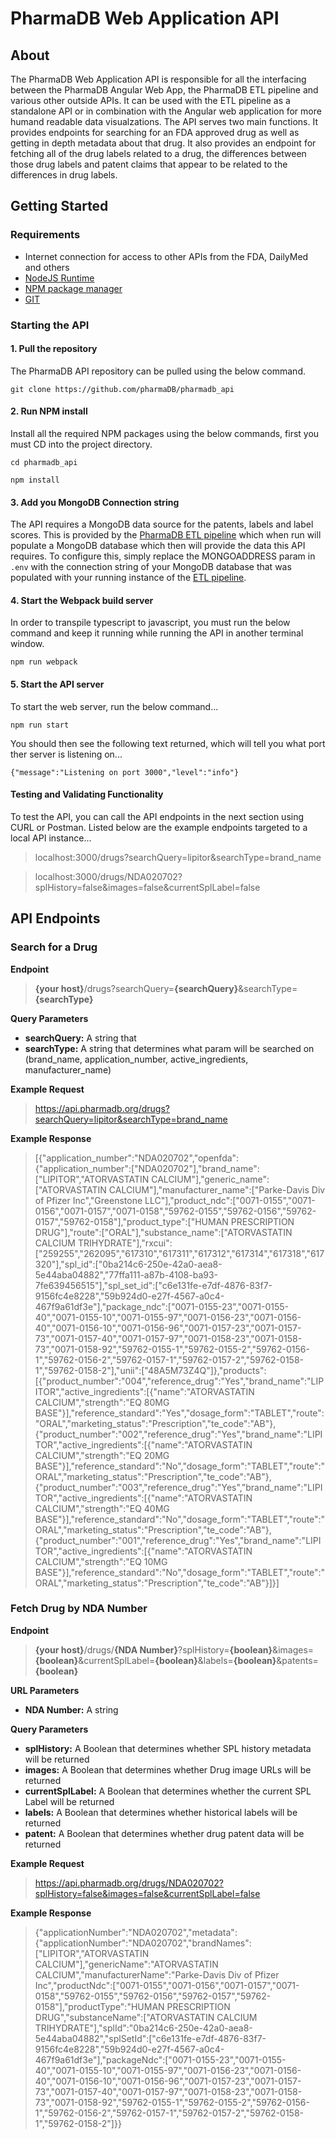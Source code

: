 # PharmaDB Web Application API

## About
The PharmaDB Web Application API is responsible for all the interfacing between the PharmaDB Angular Web App, the PharmaDB ETL pipeline and various other outside APIs. It can be used with the ETL pipeline as a standalone API or in combination with the Angular web application for more humand readable data visualzations. The API serves two main functions. It provides endpoints for searching for an FDA approved drug as well as getting in depth metadata about that drug. It also provides an endpoint for fetching all of the drug labels related to a drug, the differences between those drug labels and patent claims that appear to be related to the differences in drug labels.

## Getting Started

### Requirements
- Internet connection for access to other APIs from the FDA, DailyMed and others
- [NodeJS Runtime](https://nodejs.org/en/download/)
- [NPM package manager](https://docs.npmjs.com/downloading-and-installing-node-js-and-npm)
- [GIT](https://git-scm.com/book/en/v2/Getting-Started-Installing-Git)

### Starting the API
#### 1. Pull the repository
The PharmaDB API repository can be pulled using the below command.

```git clone https://github.com/pharmaDB/pharmadb_api```

#### 2. Run NPM install
Install all the required NPM packages using the below commands, first you must CD into the project directory.

```cd pharmadb_api```

```npm install```

#### 3. Add you MongoDB Connection string
The API requires a MongoDB data source for the patents, labels and label scores. This is provided by the [PharmaDB ETL pipeline](https://github.com/pharmaDB/etl_pipeline)
which when run will populate a MongoDB database which then will provide the data this API requires. To configure this, simply
replace the MONGOADDRESS param in `.env` with the connection string of your MongoDB database that was populated with your running instance of the [ETL pipeline](https://github.com/pharmaDB/etl_pipeline).

#### 4. Start the Webpack build server
In order to transpile typescript to javascript, you must run the below command and keep it running while running the API in another terminal window.

```npm run webpack```

#### 5. Start the API server

To start the web server, run the below command...

```npm run start```

You should then see the following text returned, which will tell you what port ther server is listening on...

```{"message":"Listening on port 3000","level":"info"}```

#### Testing and Validating Functionality

To test the API, you can call the API endpoints in the next section using CURL or Postman. Listed below are the example endpoints targeted to a local  API instance...

> localhost:3000/drugs?searchQuery=lipitor&searchType=brand_name

> localhost:3000/drugs/NDA020702?splHistory=false&images=false&currentSplLabel=false

## API Endpoints

### Search for a Drug

**Endpoint**

> **{your host}**/drugs?searchQuery=**{searchQuery}**&searchType=**{searchType}**

**Query Parameters**
* **searchQuery:** A string that
* **searchType:** A string that determines what param will be searched on (brand_name, application_number, active_ingredients, manufacturer_name)

**Example Request**
> https://api.pharmadb.org/drugs?searchQuery=lipitor&searchType=brand_name

**Example Response**
> [{"application_number":"NDA020702","openfda":{"application_number":["NDA020702"],"brand_name":["LIPITOR","ATORVASTATIN CALCIUM"],"generic_name":["ATORVASTATIN CALCIUM"],"manufacturer_name":["Parke-Davis Div of Pfizer Inc","Greenstone LLC"],"product_ndc":["0071-0155","0071-0156","0071-0157","0071-0158","59762-0155","59762-0156","59762-0157","59762-0158"],"product_type":["HUMAN PRESCRIPTION DRUG"],"route":["ORAL"],"substance_name":["ATORVASTATIN CALCIUM TRIHYDRATE"],"rxcui":["259255","262095","617310","617311","617312","617314","617318","617320"],"spl_id":["0ba214c6-250e-42a0-aea8-5e44aba04882","77ffa111-a87b-4108-ba93-7fe639456515"],"spl_set_id":["c6e131fe-e7df-4876-83f7-9156fc4e8228","59b924d0-e27f-4567-a0c4-467f9a61df3e"],"package_ndc":["0071-0155-23","0071-0155-40","0071-0155-10","0071-0155-97","0071-0156-23","0071-0156-40","0071-0156-10","0071-0156-96","0071-0157-23","0071-0157-73","0071-0157-40","0071-0157-97","0071-0158-23","0071-0158-73","0071-0158-92","59762-0155-1","59762-0155-2","59762-0156-1","59762-0156-2","59762-0157-1","59762-0157-2","59762-0158-1","59762-0158-2"],"unii":["48A5M73Z4Q"]},"products":[{"product_number":"004","reference_drug":"Yes","brand_name":"LIPITOR","active_ingredients":[{"name":"ATORVASTATIN CALCIUM","strength":"EQ 80MG BASE"}],"reference_standard":"Yes","dosage_form":"TABLET","route":"ORAL","marketing_status":"Prescription","te_code":"AB"},{"product_number":"002","reference_drug":"Yes","brand_name":"LIPITOR","active_ingredients":[{"name":"ATORVASTATIN CALCIUM","strength":"EQ 20MG BASE"}],"reference_standard":"No","dosage_form":"TABLET","route":"ORAL","marketing_status":"Prescription","te_code":"AB"},{"product_number":"003","reference_drug":"Yes","brand_name":"LIPITOR","active_ingredients":[{"name":"ATORVASTATIN CALCIUM","strength":"EQ 40MG BASE"}],"reference_standard":"No","dosage_form":"TABLET","route":"ORAL","marketing_status":"Prescription","te_code":"AB"},{"product_number":"001","reference_drug":"Yes","brand_name":"LIPITOR","active_ingredients":[{"name":"ATORVASTATIN CALCIUM","strength":"EQ 10MG BASE"}],"reference_standard":"No","dosage_form":"TABLET","route":"ORAL","marketing_status":"Prescription","te_code":"AB"}]}]

### Fetch Drug by NDA Number

**Endpoint**
> **{your host}**/drugs/**{NDA Number}**?splHistory=**{boolean}**&images=**{boolean}**&currentSplLabel=**{boolean}**&labels=**{boolean}**&patents=**{boolean}**

**URL Parameters**
* **NDA Number:** A string

**Query Parameters**
* **splHistory:** A Boolean that determines whether SPL history metadata will be returned
* **images:** A Boolean that determines whether Drug image URLs will be returned
* **currentSplLabel:** A Boolean that determines whether the current SPL Label will be returned
* **labels:** A Boolean that determines whether historical labels will be returned
* **patent:** A Boolean that determines whether drug patent data will be returned

**Example Request**
> https://api.pharmadb.org/drugs/NDA020702?splHistory=false&images=false&currentSplLabel=false

**Example Response**
> {"applicationNumber":"NDA020702","metadata":{"applicationNumber":"NDA020702","brandNames":["LIPITOR","ATORVASTATIN CALCIUM"],"genericName":"ATORVASTATIN CALCIUM","manufacturerName":"Parke-Davis Div of Pfizer Inc","productNdc":["0071-0155","0071-0156","0071-0157","0071-0158","59762-0155","59762-0156","59762-0157","59762-0158"],"productType":"HUMAN PRESCRIPTION DRUG","substanceName":["ATORVASTATIN CALCIUM TRIHYDRATE"],"splId":"0ba214c6-250e-42a0-aea8-5e44aba04882","splSetId":["c6e131fe-e7df-4876-83f7-9156fc4e8228","59b924d0-e27f-4567-a0c4-467f9a61df3e"],"packageNdc":["0071-0155-23","0071-0155-40","0071-0155-10","0071-0155-97","0071-0156-23","0071-0156-40","0071-0156-10","0071-0156-96","0071-0157-23","0071-0157-73","0071-0157-40","0071-0157-97","0071-0158-23","0071-0158-73","0071-0158-92","59762-0155-1","59762-0155-2","59762-0156-1","59762-0156-2","59762-0157-1","59762-0157-2","59762-0158-1","59762-0158-2"]}}
